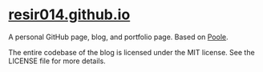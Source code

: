 # [resir014.github.io](http://resir014.github.io/)

A personal GitHub page, blog, and portfolio page. Based on [Poole](http://getpoole.com/).

The entire codebase of the blog is licensed under the MIT license. See the LICENSE file for more details.
